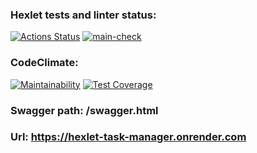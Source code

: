### Hexlet tests and linter status:
[![Actions Status](https://github.com/AlekseyNechunaev/java-project-73/workflows/hexlet-check/badge.svg)](https://github.com/AlekseyNechunaev/java-project-73/actions)
[![main-check](https://github.com/AlekseyNechunaev/java-project-73/actions/workflows/main.yaml/badge.svg)](https://github.com/AlekseyNechunaev/java-project-73/actions/workflows/main.yaml)
### CodeClimate:
[![Maintainability](https://api.codeclimate.com/v1/badges/1cc1476f30528afef32f/maintainability)](https://codeclimate.com/github/AlekseyNechunaev/java-project-73/maintainability)
[![Test Coverage](https://api.codeclimate.com/v1/badges/1cc1476f30528afef32f/test_coverage)](https://codeclimate.com/github/AlekseyNechunaev/java-project-73/test_coverage)  
### Swagger path: /swagger.html
### Url: https://hexlet-task-manager.onrender.com